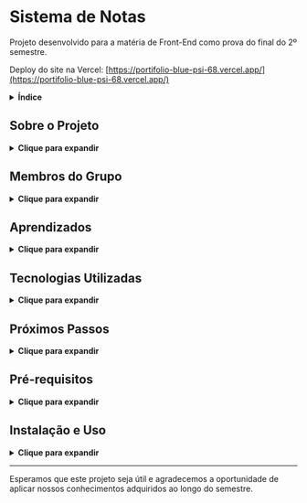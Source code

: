 # Sistema de Notas

Projeto desenvolvido para a matéria de Front-End como prova do final do 2º semestre.

Deploy do site na Vercel: [https://portifolio-blue-psi-68.vercel.app/](https://portifolio-blue-psi-68.vercel.app/)

<details>
  <summary><strong>Índice</strong></summary>

- [Sobre o Projeto](#sobre-o-projeto)
- [Membros do Grupo](#membros-do-grupo)
- [Aprendizados](#aprendizados)
- [Tecnologias Utilizadas](#tecnologias-utilizadas)
- [Próximos Passos](#próximos-passos)
- [Pré-requisitos](#pré-requisitos)
- [Instalação e Uso](#instalação-e-uso)


</details>

## Sobre o Projeto

<details>
  <summary><strong>Clique para expandir</strong></summary>

O **Sistema de Notas** é uma aplicação web que permite visualizar e gerenciar notas de provas dos participantes. Foi desenvolvido como parte da avaliação final da disciplina de Front-End no 2º semestre.

### Funcionalidades

- Visualização de notas por nome, prova e matéria.
- Cadastro de novas notas.
- Edição e exclusão de notas existentes.
- Interface responsiva para dispositivos móveis.

</details>

## Membros do Grupo

<details>
  <summary><strong>Clique para expandir</strong></summary>

Os seguintes membros contribuíram para este projeto:

- Marcos Vinicius 557252
- Richardy Borges 557883
- Henrique Izzi 555413
- Pedro Bergara 556639
- Arthur Ramos dos Santos 558798

</details>

## Aprendizados

<details>
  <summary><strong>Clique para expandir</strong></summary>

Durante o desenvolvimento deste projeto, aprendemos muito sobre:

- **Desenvolvimento Front-End**: Aprofundamos nossos conhecimentos em React e Next.js, criando componentes reutilizáveis e gerenciando estados complexos.
- **Responsividade**: Aprendemos a utilizar o Tailwind CSS para criar layouts responsivos e reutilização de classes.
- **Colaboração em Equipe**: Trabalhamos em conjunto, dividindo tarefas e integrando nossas partes do código de forma coesa.
- **Integração com APIs**: Implementamos chamadas para APIs para manipulação de dados, incluindo operações de CRUD (Create, Read, Update, Delete).
- **Gerenciamento de Estado**: Utilizamos hooks como `useState` e `useEffect` para controlar o fluxo de dados na aplicação.

</details>

## Tecnologias Utilizadas

<details>
  <summary><strong>Clique para expandir</strong></summary>

- **Next.js**: Framework React para desenvolvimento de aplicações web.
- **React**: Biblioteca JavaScript para criação de interfaces de usuário.
- **TypeScript**: Superset do JavaScript que adiciona tipagem estática ao código.
- **Tailwind CSS**: Framework CSS utilitário para estilização rápida e responsiva.
- **Vercel**: Plataforma de deploy para aplicações front-end.
- **React Icons**: Biblioteca de ícones para React.
- **API Fetch**: Para comunicação com o backend e manipulação de dados.

</details>

## Próximos Passos

<details>
  <summary><strong>Clique para expandir</strong></summary>

Pretendemos continuar adicionando funcionalidades ao sistema mesmo após a entrega da prova, para aprimoramento pessoal.

### Principais funcionalidades a serem adicionadas

- **Integração com Banco de Dados**: Adicionar comunicação com um banco de dados para permitir a utilização completa do CRUD, já que o Vercel não permite manipulação de dados persistentes nativamente.
- **Sistema de Autenticação**: Implementar um sistema de autenticação para manipular os dados, adicionando uma camada de segurança à aplicação.
- **Melhoria na Interface de Mensagens**: Aperfeiçoar a interface de mensagens para melhorar a experiência do usuário.

</details>

## Pré-requisitos

<details>
  <summary><strong>Clique para expandir</strong></summary>

- **Node.js** (versão 14 ou superior)
- **npm**

</details>

## Instalação e Uso

<details>
  <summary><strong>Clique para expandir</strong></summary>

Siga os passos abaixo para executar o projeto localmente:

1. **Clone o repositório**

    ```bash
    git clone marcos3777/CP3_FRONT_RepositorioNotasFIAP.gi
    ```

2. **Navegue até o diretório do projeto**

    ```bash
    cd portifolio
    ```

3. **Instale as dependências**

    ```bash
    npm install
    ```

4. **Inicie o servidor de desenvolvimento**

    ```bash
    npm run dev
    ```

5. **Acesse a aplicação**

    Abra o navegador e acesse `http://localhost:3000`

</details>


---

Esperamos que este projeto seja útil e agradecemos a oportunidade de aplicar nossos conhecimentos adquiridos ao longo do semestre.

